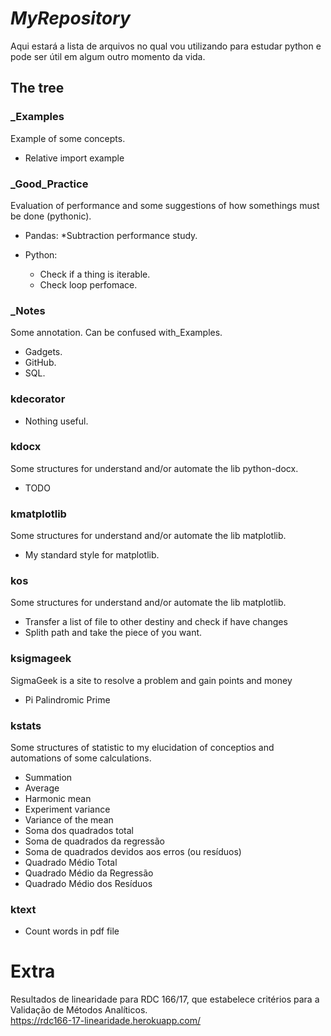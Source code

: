 # *MyRepository*

Aqui estará a lista de arquivos no qual vou utilizando para estudar python e
pode ser útil em algum outro momento da vida.

## The tree

### _Examples

Example of some concepts.

* Relative import example

### _Good_Practice

Evaluation of performance and some suggestions of how somethings must be done (pythonic).

* Pandas:
  *Subtraction performance study.

* Python:  
  * Check if a thing is iterable.
  * Check loop perfomace.

### _Notes
Some annotation. Can be confused with_Examples.

* Gadgets.
* GitHub.
* SQL.

### kdecorator

* Nothing useful.

### kdocx

Some structures for understand and/or automate the lib python-docx.

* TODO

### kmatplotlib

Some structures for understand and/or automate the lib matplotlib.

* My standard style for matplotlib.

### kos

Some structures for understand and/or automate the lib matplotlib.

* Transfer a list of file to other destiny and check if have changes
* Splith path and take the piece of you want.

### ksigmageek

SigmaGeek is a site to resolve a problem and gain points and money

* Pi Palindromic Prime

### kstats

Some structures of statistic to my elucidation of conceptios and automations of some calculations.

* Summation
* Average
* Harmonic mean
* Experiment variance
* Variance of the mean
* Soma dos quadrados total
* Soma de quadrados da regressão
* Soma de quadrados devidos aos erros (ou resíduos)
* Quadrado Médio Total
* Quadrado Médio da Regressão
* Quadrado Médio dos Resíduos

### ktext

* Count words in pdf file

# Extra
Resultados de linearidade para RDC 166/17, que estabelece critérios para a Validação de Métodos Analíticos.  
https://rdc166-17-linearidade.herokuapp.com/
